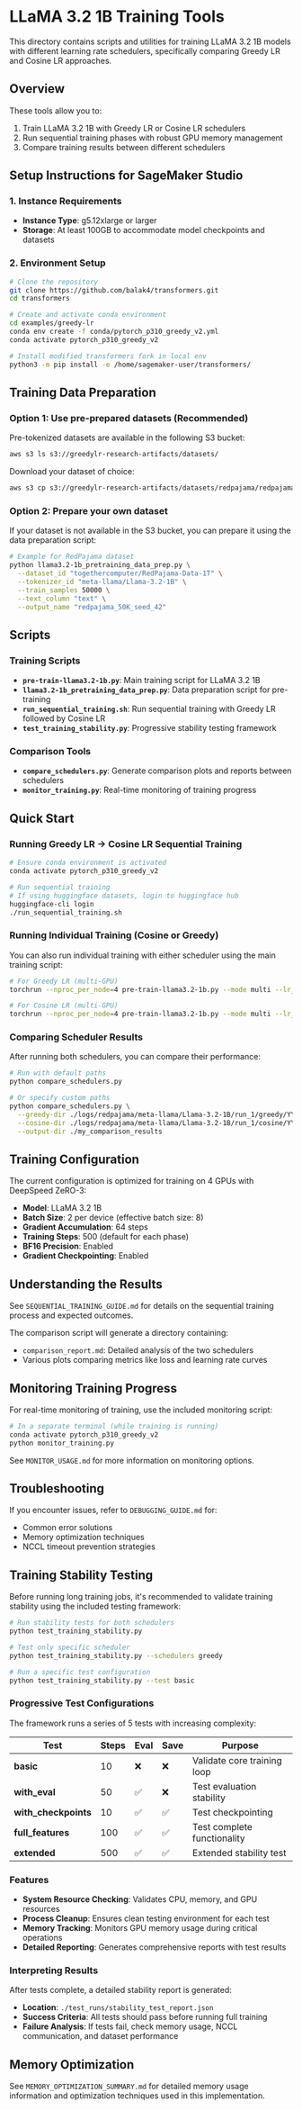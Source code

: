 # LLaMA 3.2 1B Training Tools

This directory contains scripts and utilities for training LLaMA 3.2 1B models with different learning rate schedulers, specifically comparing Greedy LR and Cosine LR approaches.

## Overview

These tools allow you to:
1. Train LLaMA 3.2 1B with Greedy LR or Cosine LR schedulers
2. Run sequential training phases with robust GPU memory management
3. Compare training results between different schedulers

## Setup Instructions for SageMaker Studio

### 1. Instance Requirements

- **Instance Type**: g5.12xlarge or larger
- **Storage**: At least 100GB to accommodate model checkpoints and datasets

### 2. Environment Setup

```bash
# Clone the repository
git clone https://github.com/balak4/transformers.git
cd transformers

# Create and activate conda environment
cd examples/greedy-lr
conda env create -f conda/pytorch_p310_greedy_v2.yml
conda activate pytorch_p310_greedy_v2

# Install modified transformers fork in local env
python3 -m pip install -e /home/sagemaker-user/transformers/
```

## Training Data Preparation

### Option 1: Use pre-prepared datasets (Recommended)

Pre-tokenized datasets are available in the following S3 bucket:
```bash
aws s3 ls s3://greedylr-research-artifacts/datasets/
```

Download your dataset of choice:
```bash
aws s3 cp s3://greedylr-research-artifacts/datasets/redpajama/redpajama_50K_seed_42/ ./datasets/redpajama/redpajama_50K_seed_42/ --recursive
```

### Option 2: Prepare your own dataset

If your dataset is not available in the S3 bucket, you can prepare it using the data preparation script:

```bash
# Example for RedPajama dataset
python llama3.2-1b_pretraining_data_prep.py \
  --dataset_id "togethercomputer/RedPajama-Data-1T" \
  --tokenizer_id "meta-llama/Llama-3.2-1B" \
  --train_samples 50000 \
  --text_column "text" \
  --output_name "redpajama_50K_seed_42"
```

## Scripts

### Training Scripts

- **`pre-train-llama3.2-1b.py`**: Main training script for LLaMA 3.2 1B
- **`llama3.2-1b_pretraining_data_prep.py`**: Data preparation script for pre-training
- **`run_sequential_training.sh`**: Run sequential training with Greedy LR followed by Cosine LR
- **`test_training_stability.py`**: Progressive stability testing framework

### Comparison Tools

- **`compare_schedulers.py`**: Generate comparison plots and reports between schedulers
- **`monitor_training.py`**: Real-time monitoring of training progress

## Quick Start

### Running Greedy LR → Cosine LR Sequential Training

```bash
# Ensure conda environment is activated
conda activate pytorch_p310_greedy_v2

# Run sequential training
# If using huggingface datasets, login to huggingface hub
huggingface-cli login
./run_sequential_training.sh
```

### Running Individual Training (Cosine or Greedy)

You can also run individual training with either scheduler using the main training script:

```bash
# For Greedy LR (multi-GPU)
torchrun --nproc_per_node=4 pre-train-llama3.2-1b.py --mode multi --lr_scheduler greedy

# For Cosine LR (multi-GPU)
torchrun --nproc_per_node=4 pre-train-llama3.2-1b.py --mode multi --lr_scheduler cosine
```

### Comparing Scheduler Results

After running both schedulers, you can compare their performance:

```bash
# Run with default paths
python compare_schedulers.py

# Or specify custom paths
python compare_schedulers.py \
  --greedy-dir ./logs/redpajama/meta-llama/Llama-3.2-1B/run_1/greedy/YYYY-MM-DD/tensorboard \
  --cosine-dir ./logs/redpajama/meta-llama/Llama-3.2-1B/run_1/cosine/YYYY-MM-DD/tensorboard \
  --output-dir ./my_comparison_results
```

## Training Configuration

The current configuration is optimized for training on 4 GPUs with DeepSpeed ZeRO-3:

- **Model**: LLaMA 3.2 1B
- **Batch Size**: 2 per device (effective batch size: 8)
- **Gradient Accumulation**: 64 steps
- **Training Steps**: 500 (default for each phase)
- **BF16 Precision**: Enabled
- **Gradient Checkpointing**: Enabled

## Understanding the Results

See `SEQUENTIAL_TRAINING_GUIDE.md` for details on the sequential training process and expected outcomes.

The comparison script will generate a directory containing:
- `comparison_report.md`: Detailed analysis of the two schedulers
- Various plots comparing metrics like loss and learning rate curves

## Monitoring Training Progress

For real-time monitoring of training, use the included monitoring script:

```bash
# In a separate terminal (while training is running)
conda activate pytorch_p310_greedy_v2
python monitor_training.py
```

See `MONITOR_USAGE.md` for more information on monitoring options.

## Troubleshooting

If you encounter issues, refer to `DEBUGGING_GUIDE.md` for:
- Common error solutions
- Memory optimization techniques
- NCCL timeout prevention strategies

## Training Stability Testing

Before running long training jobs, it's recommended to validate training stability using the included testing framework:

```bash
# Run stability tests for both schedulers
python test_training_stability.py

# Test only specific scheduler
python test_training_stability.py --schedulers greedy

# Run a specific test configuration
python test_training_stability.py --test basic
```

### Progressive Test Configurations

The framework runs a series of 5 tests with increasing complexity:

| Test | Steps | Eval | Save | Purpose |
|------|-------|------|------|---------|
| **basic** | 10 | ❌ | ❌ | Validate core training loop |
| **with_eval** | 50 | ✅ | ❌ | Test evaluation stability |
| **with_checkpoints** | 10 | ✅ | ✅ | Test checkpointing |
| **full_features** | 100 | ✅ | ✅ | Test complete functionality |
| **extended** | 500 | ✅ | ✅ | Extended stability test |

### Features

- **System Resource Checking**: Validates CPU, memory, and GPU resources
- **Process Cleanup**: Ensures clean testing environment for each test
- **Memory Tracking**: Monitors GPU memory usage during critical operations
- **Detailed Reporting**: Generates comprehensive reports with test results

### Interpreting Results

After tests complete, a detailed stability report is generated:
- **Location**: `./test_runs/stability_test_report.json`
- **Success Criteria**: All tests should pass before running full training
- **Failure Analysis**: If tests fail, check memory usage, NCCL communication, and dataset performance

## Memory Optimization

See `MEMORY_OPTIMIZATION_SUMMARY.md` for detailed memory usage information and optimization techniques used in this implementation.
